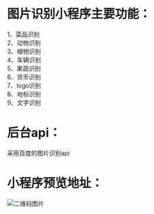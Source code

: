 # 图片识别小程序主要功能：  
1、菜品识别  
2、动物识别  
3、植物识别  
4、车辆识别  
5、果蔬识别  
6、货币识别  
7、logo识别  
8、地标识别  
9、文字识别  
# 后台api：  
采用百度的图片识别api 
# 小程序预览地址：  
![二维码图片](https://raw.githubusercontent.com/dreanfly/image_recognize/master/static/images/gh_1c9fe14686a0_258.jpg)

